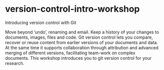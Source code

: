 # version-control-intro-workshop
Introducing version control with Git

Move beyond ‘undo’, renaming and email. Keep a history of your changes to documents, images, files and code. Git version control lets you compare, recover or reuse content from earlier versions of your documents and data. At the same time it supports collaboration through attribution and advanced merging of different versions, facilitating team-work on complex documents. This workshop introduces you to git version control for your research.
